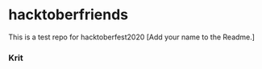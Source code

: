 # hacktoberfriends
This is a test repo for hacktoberfest2020 [Add your name to the Readme.]


### Krit

